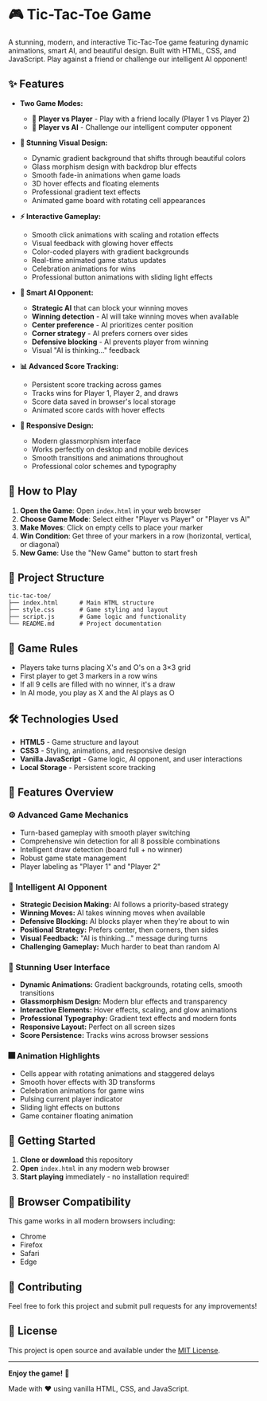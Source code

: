 # 🎮 Tic-Tac-Toe Game

A stunning, modern, and interactive Tic-Tac-Toe game featuring dynamic animations, smart AI, and beautiful design. Built with HTML, CSS, and JavaScript. Play against a friend or challenge our intelligent AI opponent!

## ✨ Features

- **Two Game Modes:**
  - 🤝 **Player vs Player** - Play with a friend locally (Player 1 vs Player 2)
  - 🤖 **Player vs AI** - Challenge our intelligent computer opponent

- **🎨 Stunning Visual Design:**
  - Dynamic gradient background that shifts through beautiful colors
  - Glass morphism design with backdrop blur effects
  - Smooth fade-in animations when game loads
  - 3D hover effects and floating elements
  - Professional gradient text effects
  - Animated game board with rotating cell appearances

- **⚡ Interactive Gameplay:**
  - Smooth click animations with scaling and rotation effects
  - Visual feedback with glowing hover effects
  - Color-coded players with gradient backgrounds
  - Real-time animated game status updates
  - Celebration animations for wins
  - Professional button animations with sliding light effects

- **🧠 Smart AI Opponent:**
  - **Strategic AI** that can block your winning moves
  - **Winning detection** - AI will take winning moves when available
  - **Center preference** - AI prioritizes center position
  - **Corner strategy** - AI prefers corners over sides
  - **Defensive blocking** - AI prevents player from winning
  - Visual "AI is thinking..." feedback

- **📊 Advanced Score Tracking:**
  - Persistent score tracking across games
  - Tracks wins for Player 1, Player 2, and draws
  - Score data saved in browser's local storage
  - Animated score cards with hover effects

- **📱 Responsive Design:**
  - Modern glassmorphism interface
  - Works perfectly on desktop and mobile devices
  - Smooth transitions and animations throughout
  - Professional color schemes and typography

## 🚀 How to Play

1. **Open the Game**: Open `index.html` in your web browser
2. **Choose Game Mode**: Select either "Player vs Player" or "Player vs AI"
3. **Make Moves**: Click on empty cells to place your marker
4. **Win Condition**: Get three of your markers in a row (horizontal, vertical, or diagonal)
5. **New Game**: Use the "New Game" button to start fresh

## 📁 Project Structure

```
tic-tac-toe/
├── index.html      # Main HTML structure
├── style.css       # Game styling and layout
├── script.js       # Game logic and functionality
└── README.md       # Project documentation
```

## 🎯 Game Rules

- Players take turns placing X's and O's on a 3×3 grid
- First player to get 3 markers in a row wins
- If all 9 cells are filled with no winner, it's a draw
- In AI mode, you play as X and the AI plays as O

## 🛠️ Technologies Used

- **HTML5** - Game structure and layout
- **CSS3** - Styling, animations, and responsive design
- **Vanilla JavaScript** - Game logic, AI opponent, and user interactions
- **Local Storage** - Persistent score tracking

## 🎨 Features Overview

### ⚙️ Advanced Game Mechanics
- Turn-based gameplay with smooth player switching
- Comprehensive win detection for all 8 possible combinations
- Intelligent draw detection (board full + no winner)
- Robust game state management
- Player labeling as "Player 1" and "Player 2"

### 🤖 Intelligent AI Opponent
- **Strategic Decision Making:** AI follows a priority-based strategy
- **Winning Moves:** AI takes winning moves when available
- **Defensive Blocking:** AI blocks player when they're about to win
- **Positional Strategy:** Prefers center, then corners, then sides
- **Visual Feedback:** "AI is thinking..." message during turns
- **Challenging Gameplay:** Much harder to beat than random AI

### 💎 Stunning User Interface
- **Dynamic Animations:** Gradient backgrounds, rotating cells, smooth transitions
- **Glassmorphism Design:** Modern blur effects and transparency
- **Interactive Elements:** Hover effects, scaling, and glow animations
- **Professional Typography:** Gradient text effects and modern fonts
- **Responsive Layout:** Perfect on all screen sizes
- **Score Persistence:** Tracks wins across browser sessions

### 🎆 Animation Highlights
- Cells appear with rotating animations and staggered delays
- Smooth hover effects with 3D transforms
- Celebration animations for game wins
- Pulsing current player indicator
- Sliding light effects on buttons
- Game container floating animation

## 🚦 Getting Started

1. **Clone or download** this repository
2. **Open** `index.html` in any modern web browser
3. **Start playing** immediately - no installation required!

## 📱 Browser Compatibility

This game works in all modern browsers including:
- Chrome
- Firefox
- Safari
- Edge

## 🤝 Contributing

Feel free to fork this project and submit pull requests for any improvements!

## 📄 License

This project is open source and available under the [MIT License](https://opensource.org/licenses/MIT).

---

**Enjoy the game!** 🎉

Made with ❤️ using vanilla HTML, CSS, and JavaScript.
